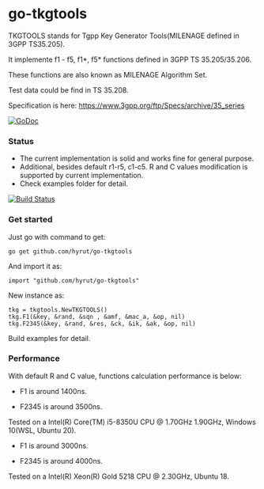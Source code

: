 # go-tkgtools

TKGTOOLS stands for Tgpp Key Generator Tools(MILENAGE defined in 3GPP TS35.205).

It implemente f1 - f5, f1*, f5* functions defined in 3GPP TS 35.205/35.206.

These functions are also known as MILENAGE Algorithm Set.

Test data could be find in TS 35.208.

Specification is here: https://www.3gpp.org/ftp/Specs/archive/35_series

[![GoDoc](https://godoc.org/github.com/hyrut/go-tkgtools?status.svg)](https://godoc.org/github.com/hyrut/go-tkgtools)

### Status
* The current implementation is solid and works fine for general purpose.
* Additional, besides default r1-r5, c1-c5. R and C values modification is supported by current implementation.
* Check examples folder for detail.

[![Build Status](https://secure.travis-ci.org/hyrut/go-tkgtools.png)](http://travis-ci.org/hyrut/go-tkgtools)

### Get started

Just go with command to get:
```
go get github.com/hyrut/go-tkgtools
```
And import it as:
```
import "github.com/hyrut/go-tkgtools"
```

New instance as:
```
tkg = tkgtools.NewTKGTOOLS()
tkg.F1(&key, &rand, &sqn , &amf, &mac_a, &op, nil)
tkg.F2345(&key, &rand, &res, &ck, &ik, &ak, &op, nil)
```
Build examples for detail.

### Performance

With default R and C value, functions calculation performance is below:

* F1 is around 1400ns.

* F2345 is around 3500ns.

Tested on a Intel(R) Core(TM) i5-8350U CPU @ 1.70GHz 1.90GHz, Windows 10(WSL, Ubuntu 20).

* F1 is around 3000ns.

* F2345 is around 4000ns.

Tested on a Intel(R) Xeon(R) Gold 5218 CPU @ 2.30GHz, Ubuntu 18.
